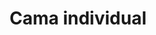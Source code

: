 ---
layout: ../../../layouts/ProductLayout.astro
title: 'Cama individual'
description: 'Fabricación de cama individual.'
slug: '/products/camas/individual-4'
pubDate: 2022-07-04
image:
    url: '/images/webp/camas/individual-4.webp'
    alt: 'The Astro logo on a dark background with a pink glow.'
    metaurl: '/images/jpeg/camas/individual-4.jpeg'
tags: ["astro", "blogging", "learning in public"]
---